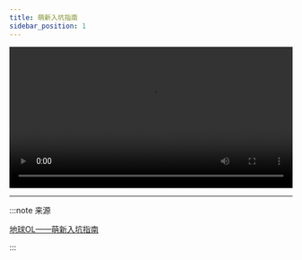 ```yaml
---
title: 萌新入坑指南
sidebar_position: 1
---
```


<video width="100%" src="https://yikang-oss.s3.bitiful.net/world-update/guide.mp4" controls></video>

---

:::note 来源

[地球OL——萌新入坑指南](https://www.bilibili.com/video/BV1qu41177wq)

:::